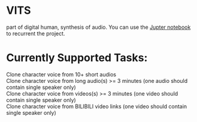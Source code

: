 # VITS
part of digital human, synthesis of audio. 
You can use the [Jupter notebook](https://www.baidu.com/) to recurrent the project.  
# Currently Supported Tasks:  
 Clone character voice from 10+ short audios  
 Clone character voice from long audio(s) >= 3 minutes (one audio should contain single speaker only)  
 Clone character voice from videos(s) >= 3 minutes (one video should contain single speaker only)  
 Clone character voice from BILIBILI video links (one video should contain single speaker only)  

